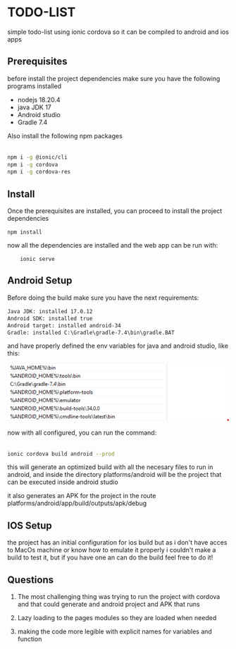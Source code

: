 # TODO-LIST

simple todo-list using ionic cordova so it can be compiled to android and ios apps

## Prerequisites

before install the project dependencies make sure you have 
the following programs installed

 * nodejs 18.20.4
 * java JDK 17
 * Android studio
 * Gradle 7.4

Also install the following npm packages

```sh

npm i -g @ionic/cli
npm i -g cordova
npm i -g cordova-res

```

## Install 

Once the prerequisites are installed, you can proceed to install the project dependencies

```
npm install
```

now all the dependencies are installed and the web app can be run with:

```
    ionic serve
```

## Android Setup

Before doing the build make sure you have the next requirements:

```                          
Java JDK: installed 17.0.12
Android SDK: installed true
Android target: installed android-34
Gradle: installed C:\Gradle\gradle-7.4\bin\gradle.BAT
```

and have properly defined the env variables for java and android studio, like this:

![env_vars setup](env_var_setup.png)

now with all configured, you can run the command:

```sh

ionic cordova build android --prod
```

this will generate an optimized build with all the necesary files to run in android, and inside the directory platforms/android will be the project that can be executed inside android studio

it also generates an APK for the project in the route platforms/android/app/build/outputs/apk/debug

## IOS Setup

the project has an initial configuration for ios build but as i don't have acces to MacOs machine or know how to emulate it properly i couldn't make a build to test it, but if you have one an can do the build feel free to do it!

## Questions

1) The most challenging thing was trying to run the project with cordova and that could generate and android project and APK that runs

2) Lazy loading to the pages modules so they are loaded when needed

3) making the code more legible with explicit names for variables and function